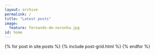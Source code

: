 ```yaml
---
layout: archive
permalink: /
title: "Latest posts"
image:
  feature: fernando-de-noronha.jpg
id: home
---
```


<div class="tiles">
{% for post in site.posts %}
	{% include post-grid.html %}
{% endfor %}
</div><!-- /.tiles -->
